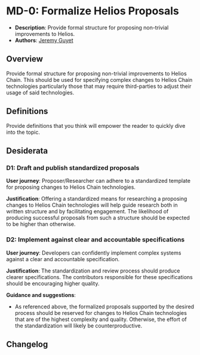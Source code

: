# MD-0: Formalize Helios Proposals

- **Description**: Provide formal structure for proposing non-trivial improvements to Helios.
- **Authors**: [Jeremy Guyet](mailto:jguyet@helioschainlabs.org)

## Overview

Provide formal structure for proposing non-trivial improvements to Helios Chain. This should be used for specifying complex changes to Helios Chain technologies particularly those that may require third-parties to adjust their usage of said technologies.

## Definitions

Provide definitions that you think will empower the reader to quickly dive into the topic.

## Desiderata

### D1: Draft and publish standardized proposals

**User journey**: Proposer/Researcher can adhere to a standardized template for proposing changes to Helios Chain technologies.

**Justification**: Offering a standardized means for researching a proposing changes to Helios Chain technologies will help guide research both in written structure and by facilitating engagement. The likelihood of producing successful proposals from such a structure should be expected to be higher than otherwise.

### D2: Implement against clear and accountable specifications

**User journey**: Developers can confidently implement complex systems against a clear and accountable specification.

**Justification**: The standardization and review process should produce clearer specifications. The contributors responsible for these specifications should be encouraging higher quality.

**Guidance and suggestions**:

- As referenced above, the formalized proposals supported by the desired process should be reserved for changes to Helios Chain technologies that are of the highest complexity and quality. Otherwise, the effort of the standardization will likely be counterproductive.

## Changelog

